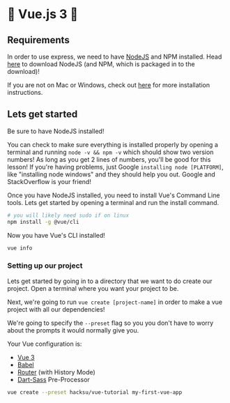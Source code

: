 # 🖖 Vue.js 3 🖖

## Requirements

In order to use express, we need to have [NodeJS](https://nodejs.org/en/download/) and NPM installed. Head [here](https://nodejs.org/en/download/) to download NodeJS (and NPM, which is packaged in to the download)!

If you are not on Mac or Windows, check out [here](https://nodejs.org/en/download/package-manager/) for more installation instructions.

## Lets get started

Be sure to have NodeJS installed!

You can check to make sure everything is installed properly by opening a terminal and running `node -v && npm -v` which should show two version numbers! As long as you get 2 lines of numbers, you'll be good for this lesson! If you're having problems, just Google `installing node [PLATFORM]`, like "installing node windows" and they should help you out. Google and StackOverflow is your friend!

Once you have NodeJS installed, you need to install Vue's Command Line tools. Lets get started by opening a terminal and run the install command.

```bash
# you will likely need sudo if on linux
npm install -g @vue/cli
```

Now you have Vue's CLI installed!
```bash
vue info
```

### Setting up our project

Lets get started by going in to a directory that we want to do create our project. Open a terminal where you want your project to be.

Next, we're going to run `vue create [project-name]` in order to make a vue project with all our dependencies!

We're going to specify the `--preset` flag so you you don't have to worry about the prompts it would normally give you.

Your Vue configuration is:
- [Vue 3](https://v3.vuejs.org/guide/introduction.html)
- [Babel](https://babeljs.io/)
- [Router](https://router.vuejs.org/guide/#html) (with History Mode)
- [Dart-Sass](https://sass-lang.com/documentation) Pre-Processor

```bash
vue create --preset hacksu/vue-tutorial my-first-vue-app
```
